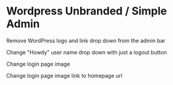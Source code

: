 Wordpress Unbranded / Simple Admin
======

Remove WordPress logo and link drop down from the admin bar

Change "Howdy" user name drop down with just a logout button

Change login page image

Change login page image link to homepage url
